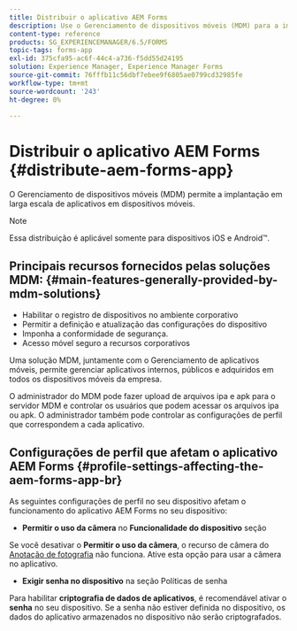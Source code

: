 ```yaml
---
title: Distribuir o aplicativo AEM Forms
description: Use o Gerenciamento de dispositivos móveis (MDM) para a implantação em larga escala de aplicativos em dispositivos móveis.
content-type: reference
products: SG_EXPERIENCEMANAGER/6.5/FORMS
topic-tags: forms-app
exl-id: 375cfa95-ac6f-44c4-a736-f5dd55d24195
solution: Experience Manager, Experience Manager Forms
source-git-commit: 76fffb11c56dbf7ebee9f6805ae0799cd32985fe
workflow-type: tm+mt
source-wordcount: '243'
ht-degree: 0%

---
```


# Distribuir o aplicativo AEM Forms {#distribute-aem-forms-app}

O Gerenciamento de dispositivos móveis (MDM) permite a implantação em larga escala de aplicativos em dispositivos móveis.

>[!NOTE]
>
>Essa distribuição é aplicável somente para dispositivos iOS e Android™.

## Principais recursos fornecidos pelas soluções MDM: {#main-features-generally-provided-by-mdm-solutions}

* Habilitar o registro de dispositivos no ambiente corporativo
* Permitir a definição e atualização das configurações do dispositivo
* Imponha a conformidade de segurança.
* Acesso móvel seguro a recursos corporativos

Uma solução MDM, juntamente com o Gerenciamento de aplicativos móveis, permite gerenciar aplicativos internos, públicos e adquiridos em todos os dispositivos móveis da empresa.

O administrador do MDM pode fazer upload de arquivos ipa e apk para o servidor MDM e controlar os usuários que podem acessar os arquivos ipa ou apk. O administrador também pode controlar as configurações de perfil que correspondem a cada aplicativo.

## Configurações de perfil que afetam o aplicativo AEM Forms {#profile-settings-affecting-the-aem-forms-app-br}

As seguintes configurações de perfil no seu dispositivo afetam o funcionamento do aplicativo AEM Forms no seu dispositivo:

* **Permitir o uso da câmera** no **Funcionalidade do dispositivo** seção

Se você desativar o **Permitir o uso da câmera**, o recurso de câmera do [Anotação de fotografia](/help/forms/using/add-attachments.md) não funciona. Ative esta opção para usar a câmera no aplicativo.

* **Exigir senha no dispositivo** na seção Políticas de senha

Para habilitar **criptografia de dados de aplicativos**, é recomendável ativar o **senha** no seu dispositivo. Se a senha não estiver definida no dispositivo, os dados do aplicativo armazenados no dispositivo não serão criptografados.
